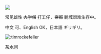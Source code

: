 ![](https://github-readme-stats.vercel.app/api?username=timrockefeller&show_icons=true&theme=tokyonight)

常见雄性 ~~大学僧~~ 打工仔，~~帝都~~ 鹏城艰难生存中。

中文 可、English OK，日本語 ギリギリ。

![:timrockefeller](https://count.getloli.com/get/@:timrockefeller)

[茶水间](https://iik.moe)

